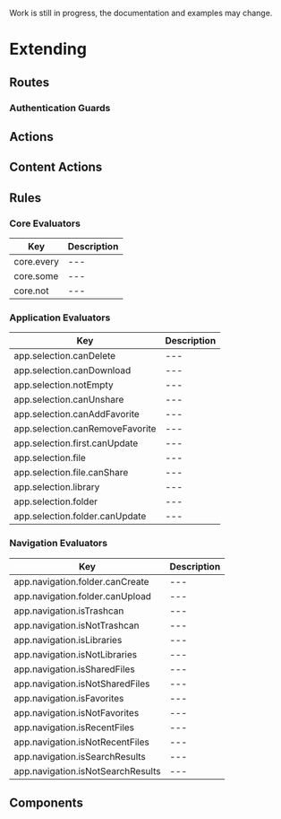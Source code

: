 <p class="danger">
  Work is still in progress, the documentation and examples may change.
</p>

# Extending

## Routes

### Authentication Guards

## Actions

## Content Actions

## Rules

### Core Evaluators

| Key | Description |
| --- | --- |
| core.every | --- |
| core.some | --- |
| core.not | --- |

### Application Evaluators

| Key | Description |
| --- | --- |
| app.selection.canDelete | --- |
| app.selection.canDownload | --- |
| app.selection.notEmpty | --- |
| app.selection.canUnshare | --- |
| app.selection.canAddFavorite | --- |
| app.selection.canRemoveFavorite | --- |
| app.selection.first.canUpdate | --- |
| app.selection.file | --- |
| app.selection.file.canShare | --- |
| app.selection.library | --- |
| app.selection.folder | --- |
| app.selection.folder.canUpdate | --- |

### Navigation Evaluators

| Key | Description |
| --- | --- |
| app.navigation.folder.canCreate | --- |
| app.navigation.folder.canUpload | --- |
| app.navigation.isTrashcan | --- |
| app.navigation.isNotTrashcan | --- |
| app.navigation.isLibraries | --- |
| app.navigation.isNotLibraries | --- |
| app.navigation.isSharedFiles | --- |
| app.navigation.isNotSharedFiles | --- |
| app.navigation.isFavorites | --- |
| app.navigation.isNotFavorites | --- |
| app.navigation.isRecentFiles | --- |
| app.navigation.isNotRecentFiles | --- |
| app.navigation.isSearchResults | --- |
| app.navigation.isNotSearchResults | --- |

## Components
